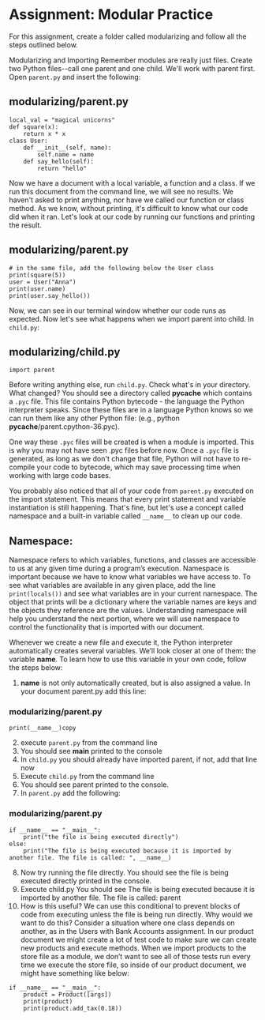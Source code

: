# Assignment: Modular Practice
For this assignment, create a folder called modularizing and follow all the steps outlined below.

Modularizing and Importing
Remember modules are really just files. Create two Python files--call one parent and one child. We'll work with parent first. Open `parent.py` and insert the following:

## modularizing/parent.py
```
local_val = "magical unicorns"
def square(x):
    return x * x
class User:
    def __init__(self, name):
        self.name = name
    def say_hello(self):
        return "hello"
```

Now we have a document with a local variable, a function and a class. If we run this document from the command line, we will see no results. We haven't asked to print anything, nor have we called our function or class method. As we know, without printing, it's difficult to know what our code did when it ran. Let's look at our code by running our functions and printing the result.

## modularizing/parent.py
```
# in the same file, add the following below the User class
print(square(5))
user = User("Anna")
print(user.name)
print(user.say_hello())
```

Now, we can see in our terminal window whether our code runs as expected. Now let's see what happens when we import parent into child. In `child.py`:

## modularizing/child.py
```
import parent
```

Before writing anything else, run `child.py`. Check what's in your directory. What changed? You should see a directory called __pycache__ which contains a `.pyc` file. This file contains Python bytecode - the language the Python interpreter speaks. Since these files are in a language Python knows so we can run them like any other Python file: (e.g., python __pycache__/parent.cpython-36.pyc).

One way these `.pyc` files will be created is when a module is imported. This is why you may not have seen .pyc files before now. Once a `.pyc` file is generated, as long as we don't change that file, Python will not have to re-compile your code to bytecode, which may save processing time when working with large code bases.

You probably also noticed that all of your code from `parent.py` executed on the import statement. This means that every print statement and variable instantiation is still happening. That's fine, but let's use a concept called namespace and a built-in variable called `__name__` to clean up our code.

## Namespace:
Namespace refers to which variables, functions, and classes are accessible to us at any given time during a program’s execution. Namespace is important because we have to know what variables we have access to. To see what variables are available in any given place, add the line `print(locals())` and see what variables are in your current namespace. The object that prints will be a dictionary where the variable names are keys and the objects they reference are the values. Understanding namespace will help you understand the next portion, where we will use namespace to control the functionality that is imported with our document.

Whenever we create a new file and execute it, the Python interpreter automatically creates several variables. We’ll look closer at one of them: the variable __name__. To learn how to use this variable in your own code, follow the steps below:

1. __name__ is not only automatically created, but is also assigned a value. In your document parent.py add this line:

### modularizing/parent.py
```
print(__name__)copy
```

2. execute `parent.py` from the command line
3. You should see __main__ printed to the console
4. In `child.py` you should already have imported parent, if not, add that line now
5. Execute `child.py` from the command line
6. You should see parent printed to the console.
7. In `parent.py` add the following:

### modularizing/parent.py
```
if __name__ == "__main__":
    print("the file is being executed directly")
else:
    print("The file is being executed because it is imported by another file. The file is called: ", __name__)
```

8. Now try running the file directly. You should see the file is being executed directly printed in the console.
9. Execute child.py You should see The file is being executed because it is imported by another file. The file is called: parent
10. How is this useful? We can use this conditional to prevent blocks of code from executing unless the file is being run directly. Why would we want to do this? Consider a situation where one class depends on another, as in the Users with Bank Accounts assignment. In our product document we might create a lot of test code to make sure we can create new products and execute methods. When we import products to the store file as a module, we don’t want to see all of those tests run every time we execute the store file, so inside of our product document, we might have something like below:
```
if __name__ == "__main__":
    product = Product([args])
    print(product)
    print(product.add_tax(0.18))
```